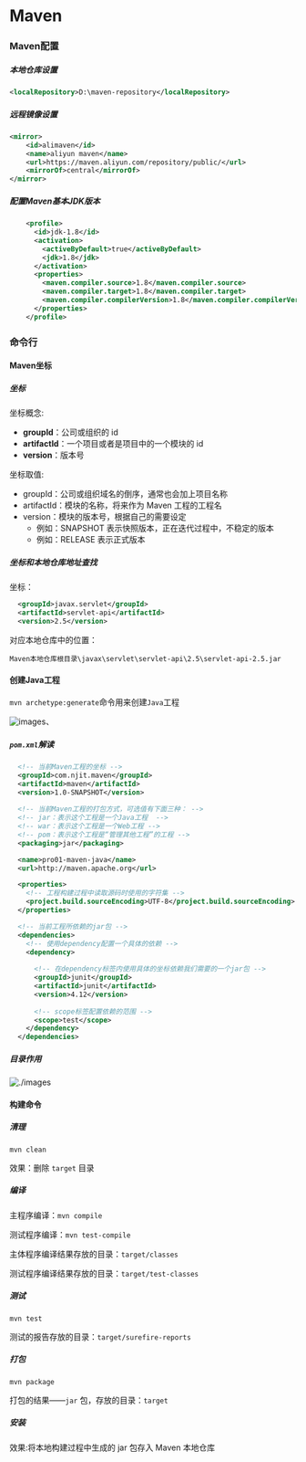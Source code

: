 # Maven

### Maven配置

##### 本地仓库设置

````xml
<localRepository>D:\maven-repository</localRepository>
````

##### 远程镜像设置

```````````xml
<mirror> 
	<id>alimaven</id>  
    <name>aliyun maven</name>  
	<url>https://maven.aliyun.com/repository/public/</url>  
	<mirrorOf>central</mirrorOf> 
</mirror>
```````````

##### 配置Maven基本JDK版本

`````````xml
	<profile>
	  <id>jdk-1.8</id>
	  <activation>
		<activeByDefault>true</activeByDefault>
		<jdk>1.8</jdk>
	  </activation>
	  <properties>
		<maven.compiler.source>1.8</maven.compiler.source>
		<maven.compiler.target>1.8</maven.compiler.target>
		<maven.compiler.compilerVersion>1.8</maven.compiler.compilerVersion>
	  </properties>
	</profile>
`````````

### 命令行

#### Maven坐标

##### 坐标

坐标概念:

- **groupId**：公司或组织的 id
- **artifactId**：一个项目或者是项目中的一个模块的 id
- **version**：版本号

坐标取值:

- groupId：公司或组织域名的倒序，通常也会加上项目名称
- artifactId：模块的名称，将来作为 Maven 工程的工程名
- version：模块的版本号，根据自己的需要设定
  - 例如：SNAPSHOT 表示快照版本，正在迭代过程中，不稳定的版本
  - 例如：RELEASE 表示正式版本

##### 坐标和本地仓库地址查找

坐标：

```xml
  <groupId>javax.servlet</groupId>
  <artifactId>servlet-api</artifactId>
  <version>2.5</version>
```

对应本地仓库中的位置：

```text
Maven本地仓库根目录\javax\servlet\servlet-api\2.5\servlet-api-2.5.jar
```

#### 创建Java工程

`mvn archetype:generate`命令用来创建`Java`工程

![images](http://heavy_code_industry.gitee.io/code_heavy_industry/assets/img/img008.be45c9ad.png)、

##### `pom.xml`解读

````xml
  <!-- 当前Maven工程的坐标 -->
  <groupId>com.njit.maven</groupId>
  <artifactId>maven</artifactId>
  <version>1.0-SNAPSHOT</version>
  
  <!-- 当前Maven工程的打包方式，可选值有下面三种： -->
  <!-- jar：表示这个工程是一个Java工程  -->
  <!-- war：表示这个工程是一个Web工程 -->
  <!-- pom：表示这个工程是“管理其他工程”的工程 -->
  <packaging>jar</packaging>

  <name>pro01-maven-java</name>
  <url>http://maven.apache.org</url>

  <properties>
	<!-- 工程构建过程中读取源码时使用的字符集 -->
    <project.build.sourceEncoding>UTF-8</project.build.sourceEncoding>
  </properties>

  <!-- 当前工程所依赖的jar包 -->
  <dependencies>
	<!-- 使用dependency配置一个具体的依赖 -->
    <dependency>
	
	  <!-- 在dependency标签内使用具体的坐标依赖我们需要的一个jar包 -->
      <groupId>junit</groupId>
      <artifactId>junit</artifactId>
      <version>4.12</version>
	  
	  <!-- scope标签配置依赖的范围 -->
      <scope>test</scope>
    </dependency>
  </dependencies>
````

##### 目录作用

![./images](http://heavy_code_industry.gitee.io/code_heavy_industry/assets/img/img011.621b1ac3.png)

#### 构建命令

##### 清理

`mvn clean`

效果：删除 `target` 目录

##### 编译

主程序编译：`mvn compile`

测试程序编译：`mvn test-compile`

主体程序编译结果存放的目录：`target/classes`

测试程序编译结果存放的目录：`target/test-classes`

##### 测试

`mvn test`

测试的报告存放的目录：`target/surefire-reports`

##### 打包

`mvn package`

打包的结果——`jar` 包，存放的目录：`target`

##### 安装

效果:将本地构建过程中生成的 jar 包存入 Maven 本地仓库